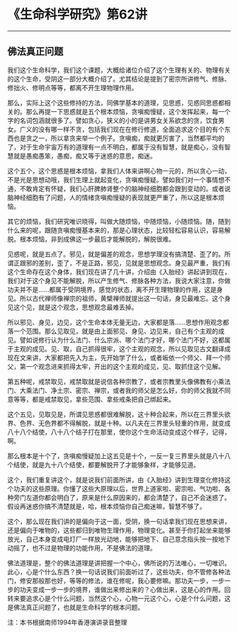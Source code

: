 # 《生命科学研究》第62讲

------

## 佛法真正问题

我们这个生命科学，我们这个课题，大概给诸位介绍了这个生理有关的、物理有关的这个生命，受阴这一部分大概介绍了。尤其结论是提到了密宗所讲修气、修脉、修拙火、修明点等等，都离不开生理物理作用。

那么，实际上这个这些修持的方法，同佛学基本的道理，见思惑，见惑同思惑都相关的。那么再提一下思惑就是五个根本烦恼，贪嗔痴慢疑，这个发挥起来，每一个字的名词包涵就很多了。譬如贪心，狭义的小的是讲男女关系欲念的贪，饮食男女。广义的没有哪一样不贪，包括我们现在在修行修道，全面追求这个目的有个东西也是贪之一，所以拿贪来举一个例子。贪嗔痴，痴就更厉害了，当然都平均的了，对于生命宇宙万有的道理有一点不明白，都属于没有智慧，就是痴心，没有智慧就是愚痴愚笨，愚痴，痴又等于迷惑的意思，痴迷。

这个五个，这个思惑是根本烦恼，拿我们人体来讲啊心物一元的，所以贪心一动，不是光是思想动哦，我们生理上就起变化，贪嗔痴慢疑。譬如我们对一个事情想不通，不敢肯定有怀疑，我们心肝脾肺肾整个的脑神经细胞都会跟到变动的。或者说脑神经细胞有了问题，人的情绪贪嗔痴慢疑的表现就更严重了，所以这是根本烦恼。

其它的烦恼，我们研究唯识晓得，叫做大随烦恼，中随烦恼，小随烦恼。随，随到什么来的呢，跟随贪嗔痴慢基本来的，那是心理状态，比较轻松容易认识，容易解脱。根本烦恼，非到成佛这一步最后才能解脱的，解脱很难。

见惑呢，就是五点了。邪见，就是偏差的观念，思想学理没有搞清楚、歪了的。所谓正跟邪的差别，歪了，不是正路，邪见，见就是思想观念。身见最严重，我们有这个生命存在这个身体，我们现在讲了几十讲，介绍由《入胎经》讲起讲到现在，我们对于这个身见不能解脱，所以产生修气、修脉各种方法，我说大家注意，你做功夫并不是……都属于受阴境界，感觉的状态，离不开生理物理的作用，这是身见。所以古代禅师像禅宗的祖师，黄檗禅师就提出这一句话，身见最难忘。这个身见这个见，就是这个观念，思想观念最难丢掉。

所以邪见、身见，边见，这个生命本体无量无边，大家都是落……思想作用观念都落一个范围。那么见取见，就是由上面邪见、身见、边见来，自己有个主观的成见。譬如说修行认为什么法门、什么宗派、哪个法门才好，哪个法门不好，这都属于主观的成见。见、取，自己抓得很牢，这个主观的观念，所以见取见古文翻译成现在文来讲，大家都把先入为主，先开始学了什么，或者皈依一个师父、拜一个师父，第一个观念进来抓得太牢，开出的这个主观的成见，见、取抓住这个见解。

第五种呢，戒禁取见，戒禁取就是说信各种宗教了，或者宗教里头像佛教有小乘法门、大乘法门、净土宗、密宗、禅宗，或者我的师父是怎么好，你的师父我就不同意等等，都是戒禁取见，拿些范围、拿些戒条把自己绑起来。

这个五见，见取见是，所谓见思惑都很难解脱，这十种合起来，所以在三界里头欲界、色界、无色界都不得解脱，就是十种。以凡夫在三界里头轻重的作用，就变成八十八个结使，八十八个结子打在那里，使你这个生命活动变成这个样子，记得，啊。

那么根本是十个了，贪嗔痴慢疑加上这五见是十个，一反一复三界里头就是八十八个结使，就是九十八个结使，都要解脱开了才能够象样，才能够见道。

这个，我们重复讲这个，就是说我们前面所讲，由《入胎经》讲到生理变化修持这个功夫的这些原理。你懂了这些大原理以后，世界上道家啦、密宗啦、气功啦、各种旁门左道你都会明白了，原来是什么原因来的，都会清楚了，自己不会迷惑了。假设再迷惑你搞不清楚就是，哈，根本烦恼你自己痴迷嘛，智慧不够了。

这个，那么现在我们讲的是偏向于这一面，受阴，换一句话拿我们现在思想来讲，还是偏向于唯物的，这些都归到唯物生理作用，物理变化。甚至于你打起坐来能够放光，自己本身变成电灯厂一样放光动地，能够把地下、自己意念指头按一按地下动摇了，也不过是物理的功能作用，不是佛法的道理。

佛法道理是，整个的佛法道理是讲把握一个中心，佛所说的万法唯心，一切唯识。此心，心是个什么东西？换一句话说我们前面听过了，这些功夫，你不管修各种法门，修安那般那也好，等等的修法，谁在修呢，我心要修嘛。那功夫一步，一步一步的功夫变成一步一步的境界，谁做出来修出来的？心做出来，这是心的作用。回转来要追求心是个什么问题，当然这个心，心物一元这个心，心是个什么问题，这是佛法真正问题了，也就是生命科学的根本问题。

注：本书根据南师1994年香港演讲录音整理

